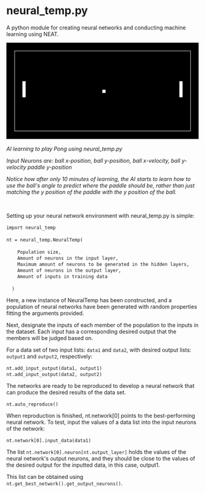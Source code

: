 # neural_temp.py
A python module for creating neural networks and conducting machine learning using NEAT.

![](Pong.gif)

*AI learning to play Pong using neural_temp.py*

*Input Neurons are: ball x-position, ball y-position, ball x-velocity, ball y-velocity paddle y-position*

*Notice how after only 10 minutes of learning, the AI starts to learn how to use the ball's angle to predict where the paddle should be, rather than just matching the y position of the paddle with the y position of the ball.*

<br>

Setting up your neural network environment with neural_temp.py is simple:

```
import neural_temp

nt = neural_temp.NeuralTemp(
  
    Population size,
    Amount of neurons in the input layer,
    Maximum amount of neurons to be generated in the hidden layers,
    Amount of neurons in the output layer,
    Amount of inputs in training data
    
  )
  ```
  
Here, a new instance of NeuralTemp has been constructed, and a population of neural networks have been generated with random properties fitting the arguments provided.

Next, designate the inputs of each member of the population to the inputs in the dataset. Each input has a corresponding desired output that the members will be judged based on.

For a data set of two input lists: `data1` and `data2`, with desired output lists: `output1` and `output2`, respectively:

```
nt.add_input_output(data1, output1)
nt.add_input_output(data2, output2)
```

The networks are ready to be reproduced to develop a neural network that can produce the desired results of the data set.

```
nt.auto_reproduce()
```

When reproduction is finished, nt.network[0] points to the best-performing neural network. To test, input the values of a data list into the input neurons of the network:

```
nt.network[0].input_data(data1)
```

The list `nt.network[0].neuron[nt.output_layer]` holds the values of the neural network's output neurons, and they should be close to the values of the desired output for the inputted data, in this case, output1.
  
This list can be obtained using `nt.get_best_network().get_output_neurons()`.
